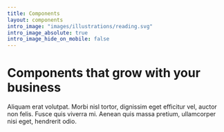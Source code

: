 ```yaml
---
title: Components
layout: components
intro_image: "images/illustrations/reading.svg"
intro_image_absolute: true
intro_image_hide_on_mobile: false
---
```


# Components that grow with your business

Aliquam erat volutpat. Morbi nisl tortor, dignissim eget efficitur vel, auctor non felis. Fusce quis viverra mi. Aenean quis massa pretium, ullamcorper nisi eget, hendrerit odio.
